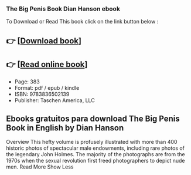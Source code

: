 ### The Big Penis Book Dian Hanson ebook

To Download or Read This book click on the link button below :

## 👉  [**[Download book](http://get-pdfs.com/download.php?group=book&from=github.com&id=251977&lnk=1061 "Download book")**]

## 👉  [**[Read online book](http://get-pdfs.com/download.php?group=book&from=github.com&id=251977&lnk=1061 "Read online book")**]


* Page: 383
* Format: pdf / epub / kindle
* ISBN: 9783836502139
* Publisher: Taschen America, LLC



## Ebooks gratuitos para download The Big Penis Book in English by Dian Hanson


Overview
This hefty volume is profusely illustrated with more than 400 historic photos of spectacular male endowments, including rare photos of the legendary John Holmes. The majority of the photographs are from the 1970s when the sexual revolution first freed photographers to depict nude men.                               Read More     Show Less



